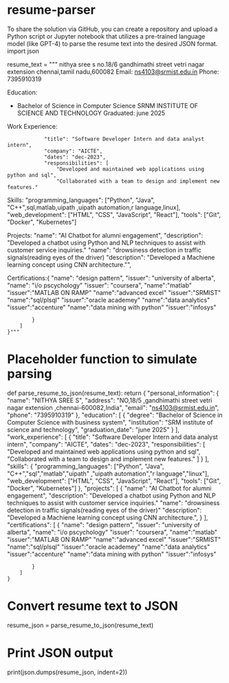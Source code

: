 # resume-parser
To share the solution via GitHub, you can create a repository and upload a Python script or Jupyter notebook that utilizes a pre-trained language model (like GPT-4) to parse the resume text into the desired JSON format. 
import json


resume_text = """
nithya sree s
no.18/6 gandhimathi street vetri nagar extension
chennai,tamil nadu,600082
Email: ns4103@srmist.edu.in
Phone: 7395910319

Education:
- Bachelor of Science in Computer Science
  SRNM INSTITUTE OF SCIENCE AND TECHNOLOGY
  Graduated: june 2025

Work Experience:

                "title": "Software Developer Intern and data analyst intern",
                "company": "AICTE",
                "dates": "dec-2023",
                "responsibilities": [
                    "Developed and maintained web applications using python and sql",
                    "Collaborated with a team to design and implement new features."

Skills:
            "programming_languages": ["Python", "Java", "C++",sql,matlab,uipath ,uipath automation,r language,linux],
            "web_development": ["HTML", "CSS", "JavaScript", "React"],
            "tools": ["Git", "Docker", "Kubernetes"]

Projects:
                "name": "AI Chatbot for alumni engagement",
                "description": "Developed a chatbot using Python and NLP techniques to assist with customer service inquiries."
                "name": "drowsiness detection in traffic signals(reading eyes of the driver)
                "description": "Developed a Machiene learning concept using CNN architecture."",



Certifications:{
                "name": "design pattern",
                "issuer": "university of alberta",
                "name": "i/o pscychology"
                "issuer": "coursera",
                "name":"matlab"
                "issuer":"MATLAB ON RAMP"
                "name":"advanced excel"
                "issuer":"SRMIST"
                "name":"sql/plsql"
                "issuer":"oracle academey"
                "name":"data analytics"
                 "issuer":"accenture"
                 "name":"data mining with python"
                 "issuer":"infosys"


            }
        ]
    }"""


# Placeholder function to simulate parsing
def parse_resume_to_json(resume_text):
    return {
        "personal_information": {
            "name": "NITHYA SREE S",
            "address": "NO,18/5 ,gandhimathi street vetri nagar extension ,chennai-600082,India",
            "email": "ns4103@srmist.edu.in",
            "phone": "7395910319"
        },
        "education": [
            {
                "degree": "Bachelor of Science in Computer Science with business system",
                "institution": "SRM institute of science and technology",
                "graduation_date": "june 2025"
            }
        ],
        "work_experience": [
            {
                "title": "Software Developer Intern and data analyst intern",
                "company": "AICTE",
                "dates": "dec-2023",
                "responsibilities": [
                    "Developed and maintained web applications using python and sql",
                    "Collaborated with a team to design and implement new features."
                ]
            }
        ],
        "skills": {
            "programming_languages": ["Python", "Java", "C++","sql","matlab","uipath" ,"uipath automation","r language","linux"],
            "web_development": ["HTML", "CSS", "JavaScript", "React"],
            "tools": ["Git", "Docker", "Kubernetes"]
        },
        "projects": [
            {
                "name": "AI Chatbot for alumni engagement",
                "description": "Developed a chatbot using Python and NLP techniques to assist with customer service inquiries."
                "name": "drowsiness detection in traffic signals(reading eyes of the driver)"
                "description": "Developed a Machiene learning concept using CNN architecture.",
            }
        ],
        "certifications": [
            {
                "name": "design pattern",
                "issuer": "university of alberta",
                "name": "i/o pscychology"
                "issuer": "coursera",
                "name":"matlab"
                "issuer":"MATLAB ON RAMP"
                "name":"advanced excel"
                "issuer":"SRMIST"
                "name":"sql/plsql"
                "issuer":"oracle academey"
                "name":"data analytics"
                 "issuer":"accenture"
                 "name":"data mining with python"
                 "issuer":"infosys"


            }
        ]
    }

# Convert resume text to JSON
resume_json = parse_resume_to_json(resume_text)

# Print JSON output
print(json.dumps(resume_json, indent=2))
